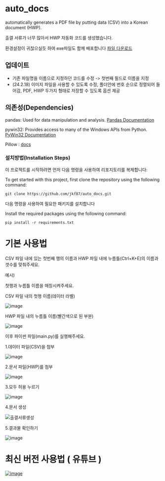 # auto_docs
automatically generates a PDF file by putting data (CSV) into a Korean document (HWP).

출결 서류가 너무 많아서 HWP 자동화 코드를 생성했습니다.

환경설정이 귀찮으실듯 하여 exe파일도 함께 배포합니다
[파일 다운로드](https://m100000577-my.sharepoint.com/:u:/g/personal/fitz87_samyang_es_kr/EUFpZnvOe6lAodMAoWdmB2MBWapNNeOGXTDqEnHEzK2Vsw?e=xYDLZz)


## 업데이트
- 기존 파일명을 이름으로 지정하던 코드를 수정 -> 첫번째 필드로 이름을 지정
- (24.2.18) 이미지 파일을 사용할 수 있도록 수정, 폴더안에 번호 순으로 정렬되어 들어감, PDF, HWP 두가지 형태로 저장할 수 있도록 옵션 제공
  
## 의존성(Dependencies)
pandas: Used for data manipulation and analysis. [Pandas Documentation](https://pypi.org/project/pandas/)

pywin32: Provides access to many of the Windows APIs from Python. [PyWin32 Documentation](https://pypi.org/project/pywin32/)

Pillow : [docs](https://pillow.readthedocs.io/en/stable/)

### 설치방법(Installation Steps)
이 프로젝트를 시작하려면 먼저 다음 명령을 사용하여 리포지토리를 복제합니다:

To get started with this project, first clone the repository using the following command:
```
git clone https://github.com/jkf87/auto_docs.git
```

다음 명령을 사용하여 필요한 패키지를 설치합니다

Install the required packages using the following command:

```
pip install -r requirements.txt
```
# 기본 사용법
CSV 파일 내에 있는 첫번째 행의 이름과 HWP 파일 내에 누름틀(Ctrl+K+E)의 이름과 갯수를 맞춰주세요.

예시)

첫행과 누름틀 이름을 매칭시켜주세요.

CSV 파일 내의 첫행 이름(데이터 라벨)

![image](https://github.com/jkf87/auto_docs/assets/28688071/4bc3ca04-1341-4311-8883-f6475a771eed)

HWP 파일 내의 누름틀 이름(빨간색으로 된 부분)

![image](https://github.com/jkf87/auto_docs/assets/28688071/a3f4fc08-6c54-42a4-9afd-31f28981b056)


이후 파이썬 파일(main.py)를 실행해주세요.

1.데이터 파일(CSV)을 첨부

![image](https://github.com/jkf87/auto_docs/assets/28688071/097decf9-7cfe-483d-a787-b4bab66e1f41)

2.문서 파일(HWP)를 첨부

![image](https://github.com/jkf87/auto_docs/assets/28688071/7dca175f-06c1-47e2-910c-55f842c24a72)

3.모두 허용 누르기

![image](https://github.com/jkf87/auto_docs/assets/28688071/cbd25279-a70f-49e8-90ec-a76a2343d49c)

4.문서 생성

![출결서류생성](https://github.com/jkf87/auto_docs/assets/28688071/a74f5f6b-6533-4f2e-aeda-cee32ba47abe)

5.결과물 확인하기

![image](https://github.com/jkf87/auto_docs/assets/28688071/cd53c287-2971-42a3-a1f6-26d2050a93a2)

#  최신 버전 사용법 ( 유튜브 )

[![image](https://i.ytimg.com/vi/GuEdVQKFFE8/hqdefault.jpg?sqp=-oaymwEjCNACELwBSFryq4qpAxUIARUAAAAAGAElAADIQj0AgKJDeAE=&rs=AOn4CLACIrsXE9a9DnvRkWCc0W0JpEZF6Q)](https://youtu.be/GuEdVQKFFE8?si=7VHo5drFDYHSpKik)







 

































